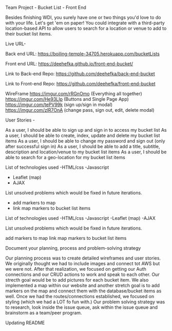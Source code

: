 Team Project - Bucket List - Front End

Besides finishing WDI, you surely have one or two things you'd love to do with your life. Let's get 'em on paper! You could integrate with a third-party location-based API to allow users to search for a location or venue to add to their bucket list items.

Live URL-

Back end URL: https://boiling-temple-34705.herokuapp.com/bucketLists

Front end URL: https://deehefka.github.io/front-end-bucket/

Link to Back-end Repo: https://github.com/deehefka/back-end-bucket

Link to Front-end Repo: https://github.com/deehefka/front-end-bucket

WireFrame https://imgur.com/rRGnOmo (Everything all together) https://imgur.com/He93LIp (Buttons and Single Page App) https://imgur.com/tePV99k (sign up/sign in modal) https://imgur.com/zlR7OnA (change pass, sign out, edit, delete modal)

User Stories -

As a user, I should be able to sign up and sign in to access my bucket list
As a user, I should be able to create, index, update and delete my bucket list items
As a user, I should be able to change my password and sign out (only after successful sign in)
As a user, I should be able to add a title, subtitle, description and location/venue to my bucket list items
As a user, I should be able to search for a geo-location for my bucket list items

List of technologies used
-HTML/css
-Javascript
- Leaflet (map)
- AJAX

List unsolved problems which would be fixed in future iterations.
- add markers to map
- link map markers to bucket list items

List of technologies used 
-HTML/css 
-Javascript
-Leaflet (map)
-AJAX

List unsolved problems which would be fixed in future iterations.

add markers to map
link map markers to bucket list items

Document your planning, process and problem-solving strategy

Our planning process was to create detailed wireframes and user stories. We originally thought we had to include images and connect tot AWS but we were not. After that realization, we focused on getting our Auth connections and our CRUD actions to work and speak to each other. Our strecth goal would be to add pictures for each bucket item. We also implemented a map within our website and another stretch goal is to add markers on the map and connect them with the database/bucket items as well. Once we had the routes/connections established, we focused on styling (which we had a LOT fo fun with.) Our problem solving strategy was to research, look inside the issue queue, ask within the issue queue and brainstorm as a team/peer program.

Updating README
